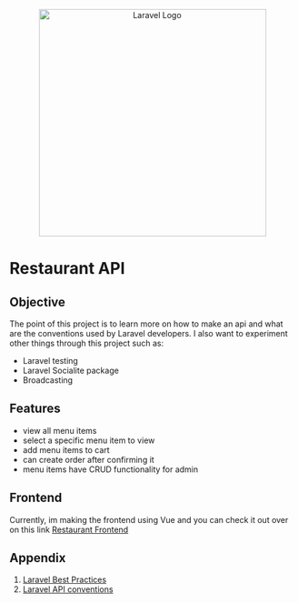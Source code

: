 <p align="center"><a href="https://laravel.com" target="_blank"><img src="https://raw.githubusercontent.com/laravel/art/master/logo-lockup/5%20SVG/2%20CMYK/1%20Full%20Color/laravel-logolockup-cmyk-red.svg" width="400" alt="Laravel Logo"></a></p>

# Restaurant API

## Objective

The point of this project is to learn more on how to make an api and what are the conventions used by Laravel developers. I also want to experiment other things through this project such as:

- Laravel testing
- Laravel Socialite package
- Broadcasting

## Features 
- view all menu items
- select a specific menu item to view
- add menu items to cart
- can create order after confirming it
- menu items have CRUD functionality for admin


## Frontend
 Currently, im making the frontend using Vue and you can check it out over on this link
<a href="https://github.com/Tharshen2124/Restaurant-frontend">Restaurant Frontend</a>

## Appendix

1. <a href="https://github.com/alexeymezenin/laravel-best-practices">Laravel Best Practices</a>
2. <a href="https://youtu.be/MxQJlFUYO30">Laravel API conventions</a>
